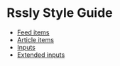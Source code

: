 Rssly Style Guide
==================

* [Feed items](./section-1.html)
* [Article items](./section-2.html)
* [Inputs](./section-3.html)
* [Extended inputs](./section-4.html)
